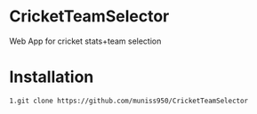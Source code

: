 # CricketTeamSelector
Web App for cricket stats+team selection
# Installation
```1.git clone https://github.com/muniss950/CricketTeamSelector```
